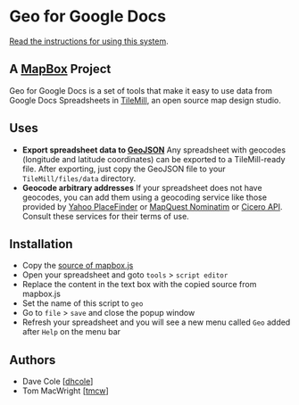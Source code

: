 # Geo for Google Docs

[Read the instructions for using this system](http://www.mapbox.com/geo-for-google-docs/).

## A [MapBox](http://mapbox.com/) Project

Geo for Google Docs is a set of tools that make it easy to use data from
Google Docs Spreadsheets in [TileMill](http://tilemill.com), an open source
map design studio.

## Uses

- **Export spreadsheet data to [GeoJSON](http://geojson.org/)**
  Any spreadsheet with geocodes (longitude and latitude
  coordinates) can be exported to a TileMill-ready
  file. After exporting, just copy the GeoJSON file to your
  `TileMill/files/data` directory. 
- **Geocode arbitrary addresses** If your spreadsheet does not have
  geocodes, you can add them using a geocoding service like those provided by
  [Yahoo PlaceFinder](http://developer.yahoo.com/geo/placefinder/) or [MapQuest Nominatim](http://developer.mapquest.com/web/products/open/nominatim) or [Cicero API](https://cicero.azavea.com/docs/). 
  Consult these services for their terms of use.

## Installation

- Copy the [source of mapbox.js](https://raw.github.com/mapbox/geo-googledocs/master/MapBox.js)
- Open your spreadsheet and goto `tools` > `script editor`
- Replace the content in the text box with the copied source from mapbox.js
- Set the name of this script to `geo`
- Go to `file` > `save` and close the popup window
- Refresh your spreadsheet and you will see a new menu called `Geo` added after `Help` on the menu bar

## Authors

* Dave Cole [[dhcole](https://github.com/dhcole)]
* Tom MacWright [[tmcw](https://github.com/tmcw)]

